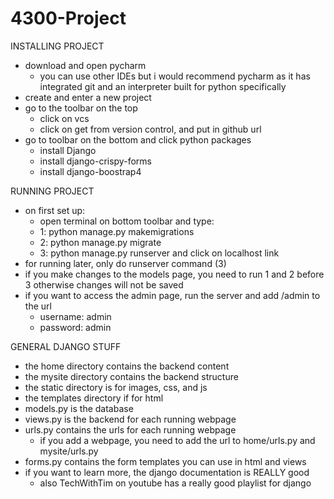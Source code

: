 # 4300-Project

INSTALLING PROJECT
- download and open pycharm
    - you can use other IDEs but i would recommend pycharm as it has integrated git and an interpreter built for python specifically
- create and enter a new project  
- go to the toolbar on the top
    - click on vcs
    - click on get from version control, and put in github url    
- go to toolbar on the bottom and click python packages
    - install Django 
    - install django-crispy-forms
    - install django-boostrap4
 
 RUNNING PROJECT 
 - on first set up: 
    - open terminal on bottom toolbar and type:
    - 1: python manage.py makemigrations 
    - 2: python manage.py migrate
    - 3: python manage.py runserver and click on localhost link 
 - for running later, only do runserver command (3) 
 - if you make changes to the models page, you need to run 1 and 2 before 3 otherwise changes will not be saved
 - if you want to access the admin page, run the server and add /admin to the url 
    - username: admin
    - password: admin  
 
 GENERAL DJANGO STUFF
 - the home directory contains the backend content 
 - the mysite directory contains the backend structure 
 - the static directory is for images, css, and js 
 - the templates directory if for html 
 - models.py is the database
 - views.py is the backend for each running webpage
 - urls.py contains the urls for each running webpage
    - if you add a webpage, you need to add the url to home/urls.py and mysite/urls.py
 - forms.py contains the form templates you can use in html and views 
 - if you want to learn more, the django documentation is REALLY good 
    - also TechWithTim on youtube has a really good playlist for django   
